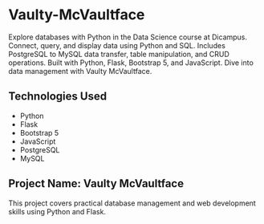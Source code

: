 # Vaulty-McVaultface
Explore databases with Python in the Data Science course at Dicampus. Connect, query, and display data using Python and SQL. Includes PostgreSQL to MySQL data transfer, table manipulation, and CRUD operations. Built with Python, Flask, Bootstrap 5, and JavaScript. Dive into data management with Vaulty McVaultface.

## Technologies Used
- Python
- Flask
- Bootstrap 5
- JavaScript
- PostgreSQL
- MySQL

## Project Name: Vaulty McVaultface
This project covers practical database management and web development skills using Python and Flask.
